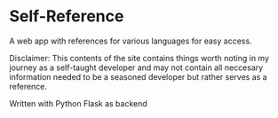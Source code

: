 # Self-Reference
A web app with references for various languages for easy access.

Disclaimer: This contents of the site contains things worth noting in my journey as a self-taught developer and may not contain all neccesary information needed to be a seasoned developer but rather serves as a reference. 

Written with Python Flask as backend

<!--Check out the site [here](https://self-reference.web.app).-->
